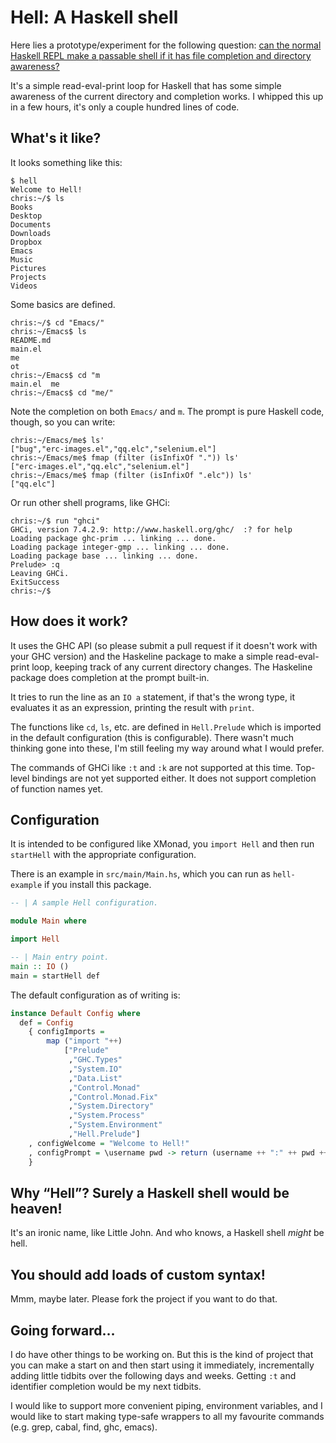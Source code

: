 # Hell: A Haskell shell

Here lies a prototype/experiment for the following question:
[can the normal Haskell REPL make a passable shell if it has file
completion and directory
awareness?](http://www.reddit.com/r/haskell/comments/1qzhce/using_haskell_to_write_deceptively_powerful/cdidvav?context=3)

It's a simple read-eval-print loop for Haskell that has some simple
awareness of the current directory and completion works. I whipped
this up in a few hours, it's only a couple hundred lines of code.

## What's it like?

It looks something like this:

    $ hell
    Welcome to Hell!
    chris:~/$ ls
    Books
    Desktop
    Documents
    Downloads
    Dropbox
    Emacs
    Music
    Pictures
    Projects
    Videos

Some basics are defined.

    chris:~/$ cd "Emacs/"
    chris:~/Emacs$ ls
    README.md
    main.el
    me
    ot
    chris:~/Emacs$ cd "m
    main.el  me
    chris:~/Emacs$ cd "me/"

Note the completion on both `Emacs/` and `m`. The prompt is pure
Haskell code, though, so you can write:

    chris:~/Emacs/me$ ls'
    ["bug","erc-images.el","qq.elc","selenium.el"]
    chris:~/Emacs/me$ fmap (filter (isInfixOf ".")) ls'
    ["erc-images.el","qq.elc","selenium.el"]
    chris:~/Emacs/me$ fmap (filter (isInfixOf ".elc")) ls'
    ["qq.elc"]

Or run other shell programs, like GHCi:

    chris:~/$ run "ghci"
    GHCi, version 7.4.2.9: http://www.haskell.org/ghc/  :? for help
    Loading package ghc-prim ... linking ... done.
    Loading package integer-gmp ... linking ... done.
    Loading package base ... linking ... done.
    Prelude> :q
    Leaving GHCi.
    ExitSuccess
    chris:~/$

## How does it work?

It uses the GHC API (so please submit a pull request if it doesn't
work with your GHC version) and the Haskeline package to make a simple
read-eval-print loop, keeping track of any current directory
changes. The Haskeline package does completion at the prompt built-in.

It tries to run the line as an `IO a` statement, if that's the wrong
type, it evaluates it as an expression, printing the result with
`print`.

The functions like `cd`, `ls`, etc. are defined in `Hell.Prelude`
which is imported in the default configuration (this is
configurable). There wasn't much thinking gone into these, I'm still
feeling my way around what I would prefer.

The commands of GHCi like `:t` and `:k` are not supported at this
time. Top-level bindings are not yet supported either. It does not
support completion of function names yet.

## Configuration

It is intended to be configured like XMonad, you `import Hell` and
then run `startHell` with the appropriate configuration.

There is an example in `src/main/Main.hs`, which you can run as
`hell-example` if you install this package.

``` haskell
-- | A sample Hell configuration.

module Main where

import Hell

-- | Main entry point.
main :: IO ()
main = startHell def
```

The default configuration as of writing is:

``` haskell
instance Default Config where
  def = Config
    { configImports =
        map ("import "++)
            ["Prelude"
             ,"GHC.Types"
             ,"System.IO"
             ,"Data.List"
             ,"Control.Monad"
             ,"Control.Monad.Fix"
             ,"System.Directory"
             ,"System.Process"
             ,"System.Environment"
             ,"Hell.Prelude"]
    , configWelcome = "Welcome to Hell!"
    , configPrompt = \username pwd -> return (username ++ ":" ++ pwd ++ "$ ")
    }
```

## Why “Hell”? Surely a Haskell shell would be heaven!

It's an ironic name, like Little John. And who knows, a Haskell shell
_might_ be hell.

## You should add loads of custom syntax!

Mmm, maybe later. Please fork the project if you want to do that.

## Going forward…

I do have other things to be working on. But this is the kind of
project that you can make a start on and then start using it
immediately, incrementally adding little tidbits over the following
days and weeks. Getting `:t` and identifier completion would be my
next tidbits.

I would like to support more convenient piping, environment variables,
and I would like to start making type-safe wrappers to all my
favourite commands (e.g. grep, cabal, find, ghc, emacs).
